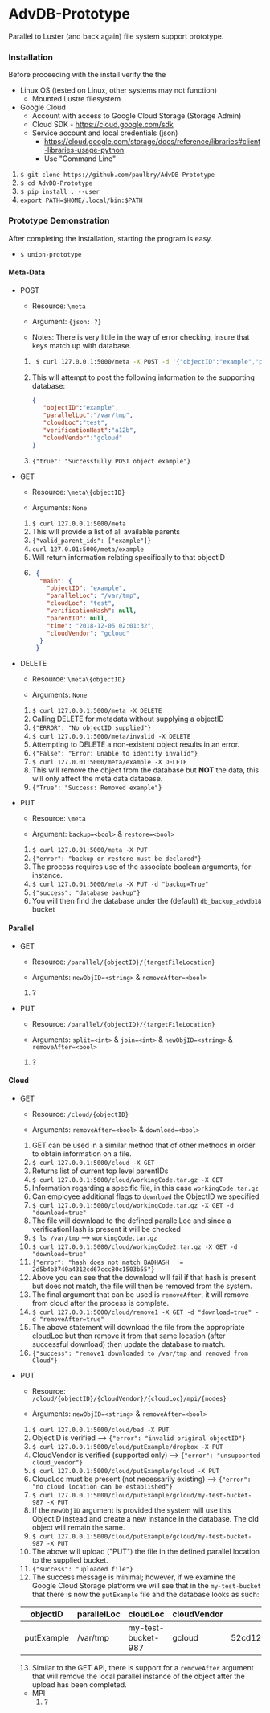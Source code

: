 # AdvDB-Prototype
Parallel to Luster (and back again) file system support prototype.


### Installation
Before proceeding with the install verify the the 

* Linux OS (tested on Linux, other systems may not function)
    * Mounted Lustre filesystem
* Google Cloud
    * Account with access to Google Cloud Storage (Storage Admin)
    * Cloud SDK - https://cloud.google.com/sdk
    * Service account and local credentials (json)
        * https://cloud.google.com/storage/docs/reference/libraries#client-libraries-usage-python
        * Use "Command Line"

1. `$ git clone https://github.com/paulbry/AdvDB-Prototype`
2. `$ cd AdvDB-Prototype`
3. `$ pip install . --user`
4. `export PATH=$HOME/.local/bin:$PATH`

### Prototype Demonstration
After completing the installation, starting the program is easy.

* `$ union-prototype`

#### Meta-Data
* POST

    * Resource: `\meta`
    
    * Argument: `{json: ?}`
    
    * Notes: There is very little in the way of error checking, insure that keys match up with database.

    1. ```bash
        $ curl 127.0.0.1:5000/meta -X POST -d '{"objectID":"example","parallelLoc":"/var/tmp","cloudLoc":"test","verificationHast":"a12b","cloudVendor":"gcloud"}'
        ```
    2. This will attempt to post the following information to the supporting database:
        ```json
        {
           "objectID":"example",
           "parallelLoc":"/var/tmp",
           "cloudLoc":"test",
           "verificationHast":"a12b",
           "cloudVendor":"gcloud"
        }
        ```
    3. `{"true": "Successfully POST object example"}`
* GET

    * Resource: `\meta\{objectID}`
    
    * Arguments: `None`

    1. `$ curl 127.0.0.1:5000/meta`
    2. This will provide a list of all available parents
    3. `{"valid_parent_ids": ["example"]}`
    4.  `curl 127.0.01:5000/meta/example`
    5. Will return information relating specifically to that objectID
    6. ```json
        {
         "main": {
           "objectID": "example", 
           "parallelLoc": "/var/tmp", 
           "cloudLoc": "test", 
           "verificationHash": null, 
           "parentID": null, 
           "time": "2018-12-06 02:01:32", 
           "cloudVendor": "gcloud"
         }
        }
        ```
* DELETE
    
    * Resource: `\meta\{objectID}`
    
    * Arguments: `None`

    1. `$ curl 127.0.0.1:5000/meta -X DELETE`
    2. Calling DELETE for metadata without supplying a objectID
    3. `{"ERROR": "No objectID supplied"}`
    4. `$ curl 127.0.0.1:5000/meta/invalid -X DELETE`
    5. Attempting to DELETE a non-existent object results in an error.
    6. `{"False": "Error: Unable to identify invalid"}`
    7. `$ curl 127.0.01:5000/meta/example -X DELETE`
    8. This will remove the object from the database but **NOT** the data, this will only affect the meta data database.
    9. `{"True": "Success: Removed example"}`

* PUT

    * Resource: `\meta`
    
    * Argument: `backup=<bool>` & `restore=<bool>`
    
    1. `$ curl 127.0.01:5000/meta -X PUT`
    2. `{"error": "backup or restore must be declared"}`
    3. The process requires use of the associate boolean arguments, for instance.
    4. `$ curl 127.0.01:5000/meta -X PUT -d "backup=True"`
    5. `{"success": "database backup"}`
    6. You will then find the database under the (default) `db_backup_advdb18` bucket

#### Parallel
* GET

    * Resource: `/parallel/{objectID}/{targetFileLocation}`
    
    * Arguments: `newObjID=<string>` & `removeAfter=<bool>`

    1. ?

* PUT

    * Resource: `/parallel/{objectID}/{targetFileLocation}`
    
    * Arguments: `split=<int>` & `join=<int>` & `newObjID=<string>` & `removeAfter=<bool>` 

    1. ?

#### Cloud
* GET

    * Resource: `/cloud/{objectID}`

    * Arguments: `removeAfter=<bool>` & `download=<bool>`

    1. GET can be used in a similar method that of other methods in order to obtain information on a file.
    2. `$ curl 127.0.0.1:5000/cloud -X GET`
    3. Returns list of current top level parentIDs
    4. `$ curl 127.0.0.1:5000/cloud/workingCode.tar.gz -X GET`
    5. Information regarding a specific file, in this case `workingCode.tar.gz`
    6. Can employee additional flags to `download` the ObjectID we specified
    7. `$ curl 127.0.0.1:5000/cloud/workingCode.tar.gz -X GET -d "download=true"`
    8. The file will download to the defined parallelLoc and since a verificationHash is present it will be checked
    9. `$ ls /var/tmp` --> `workingCode.tar.gz`
    10. `$ curl 127.0.0.1:5000/cloud/workingCode2.tar.gz -X GET -d "download=true"`
    11. `{"error": "hash does not match BADHASH  !=  2d5b4b3740a4312cd67ccc80c1503b55"}`
    12. Above you can see that the download will fail if that hash is present but does not match, the file will then be removed from the system.
    13. The final argument that can be used is `removeAfter`, it will remove from cloud after the process is complete.
    14. `$ curl 127.0.0.1:5000/cloud/remove1 -X GET -d "download=true" -d "removeAfter=true"`
    15. The above statement will download the file from the appropriate cloudLoc but then remove it from that same location (after successful download) then update the database to match.
    16. `{"success": "remove1 downloaded to /var/tmp and removed from Cloud"}`
    
* PUT

    * Resource: `/cloud/{objectID}/{cloudVendor}/{cloudLoc}/mpi/{nodes}`
    
    * Arguments: `newObjID=<string>` & `removeAfter=<bool>`

    1. `$ curl 127.0.0.1:5000/cloud/bad -X PUT`
    2. ObjectID is verified --> `{"error": "invalid original objectID"}`
    3. `$ curl 127.0.0.1:5000/cloud/putExample/dropbox -X PUT`
    4. CloudVendor is verified (supported only) --> `{"error": "unsupported cloud_vendor"}`
    5. `$ curl 127.0.0.1:5000/cloud/putExample/gcloud -X PUT`
    6. CloudLoc must be present (not necessarily existing) --> `{"error": "no cloud location can be established"}`
    7. `$ curl 127.0.0.1:5000/cloud/putExample/gcloud/my-test-bucket-987 -X PUT`
    8. If the `newObjID` argument is provided the system will use this ObjectID instead and create a new instance in the database. The old object will remain the same.
    9. `$ curl 127.0.0.1:5000/cloud/putExample/gcloud/my-test-bucket-987 -X PUT`
    10. The above will upload ("PUT") the file in the defined parallel location to the supplied bucket.
    11. `{"success": "uploaded file"}`
    12. The success message is minimal; however, if we examine the Google Cloud Storage platform we will see that 
    in the `my-test-bucket` that there is now the `putExample` file and the database looks as such:
    
    | objectID | parallelLoc | cloudLoc | cloudVendor | verificationHash | parentID | time |
    |----------|-------------|----------|-------------|------------------|----------|------|
    | putExample | /var/tmp | my-test-bucket-987 | gcloud | 52cd12842fecfe47b404c758773b913b | null | 2018-12-05 13:51:56 |
    
    13. Similar to the GET API, there is support for a `removeAfter` argument that will remove the local parallel instance of the object 
    after the upload has been completed.
    
    * MPI
        1. ?  